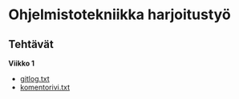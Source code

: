 # Ohjelmistotekniikka harjoitustyö

## Tehtävät

**Viikko 1**

- [gitlog.txt](https://github.com/PatrickSalmi/ot-harjoitustyo/blob/master/laskarit/viikko1/gitlog.txt)
- [komentorivi.txt](https://github.com/PatrickSalmi/ot-harjoitustyo/blob/master/laskarit/viikko1/komentorivi.txt)

